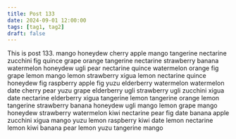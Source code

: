 ```yaml
---
title: Post 133
date: 2024-09-01 12:00:00
tags: [tag1, tag2]
draft: false
---
```

This is post 133.
mango
honeydew
cherry
apple
mango
tangerine
nectarine
zucchini
fig
quince
grape
orange
tangerine
nectarine
strawberry
banana
watermelon
honeydew
ugli
pear
nectarine
quince
watermelon
orange
fig
grape
lemon
mango
lemon
strawberry
xigua
lemon
nectarine
quince
honeydew
fig
raspberry
apple
fig
yuzu
elderberry
watermelon
watermelon
date
cherry
pear
yuzu
grape
elderberry
ugli
strawberry
ugli
zucchini
xigua
date
nectarine
elderberry
xigua
tangerine
lemon
tangerine
orange
lemon
tangerine
strawberry
banana
honeydew
ugli
mango
lemon
grape
mango
honeydew
strawberry
watermelon
kiwi
nectarine
pear
fig
date
banana
apple
zucchini
xigua
mango
yuzu
lemon
raspberry
kiwi
date
lemon
nectarine
lemon
kiwi
banana
pear
lemon
yuzu
tangerine
mango
